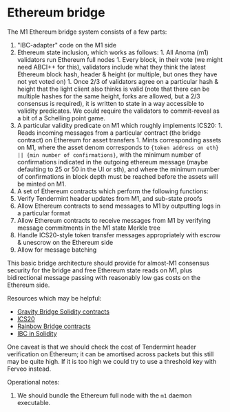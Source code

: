 # Ethereum bridge

The M1 Ethereum bridge system consists of a few parts:

1. "IBC-adapter" code on the M1 side
  1. Ethereum state inclusion, which works as follows:
    1. All Anoma (m1) validators run Ethereum full nodes
    1. Every block, in their vote (we might need ABCI++ for this), validators include what they think the latest Ethereum block hash, header & height (or multiple, but ones they have not yet voted on)
    1. Once 2/3 of validators agree on a particular hash & height that the light client also thinks is valid (note that there can be multiple hashes for the same height, forks are allowed, but a 2/3 consensus is required), it is written to state in a way accessible to validity predicates. We could require the validators to commit-reveal as a bit of a Schelling point game.
  1. A particular validity predicate on M1 which roughly implements ICS20:
    1. Reads incoming messages from a particular contract (the bridge contract) on Ethereum for asset transfers
    1. Mints corresponding assets on M1, where the asset denom corresponds to `{token address on eth} || {min number of confirmations}`, with the minimum number of confirmations indicated in the outgoing ethereum message (maybe defaulting to 25 or 50 in the UI or sth), and where the minimum number of confirmations in block depth must be reached before the assets will be minted on M1.
1. A set of Ethereum contracts which perform the following functions:
  1. Verify Tendermint header updates from M1, and sub-state proofs
  1. Allow Ethereum contracts to send messages to M1 by outputting logs in a particular format
  1. Allow Ethereum contracts to receive messages from M1 by verifying message commitments in the M1 state Merkle tree
  1. Handle ICS20-style token transfer messages appropriately with escrow & unescrow on the Ethereum side
  1. Allow for message batching

This basic bridge architecture should provide for almost-M1 consensus security for the bridge and free Ethereum state reads on M1, plus bidirectional message passing with reasonably low gas costs on the Ethereum side.

Resources which may be helpful:
- [Gravity Bridge Solidity contracts](https://github.com/Gravity-Bridge/Gravity-Bridge/tree/main/solidity)
- [ICS20](https://github.com/cosmos/ibc/tree/master/spec/app/ics-020-fungible-token-transfer)
- [Rainbow Bridge contracts](https://github.com/aurora-is-near/rainbow-bridge/tree/master/contracts)
- [IBC in Solidity](https://github.com/hyperledger-labs/yui-ibc-solidity)

One caveat is that we should check the cost of Tendermint header verification on Ethereum; it can be amortised across packets but this still may be quite high. If it is too high we could try to use a threshold key with Ferveo instead.

Operational notes:
1. We should bundle the Ethereum full node with the `m1` daemon executable.
